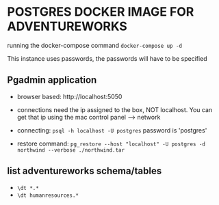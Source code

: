 # POSTGRES DOCKER IMAGE FOR ADVENTUREWORKS

running the docker-compose command ```docker-compose up -d```




This instance uses passwords, the passwords will have to be specified

## Pgadmin application
* browser based: http://localhost:5050
* connections need the ip assigned to the box, NOT localhost. You can get that ip using
the mac control panel --> network



* connecting: ```psql -h localhost -U postgres``` password is 'postgres'
* restore command: ```pg_restore --host "localhost" -U postgres -d northwind --verbose ./northwind.tar```

## list adventureworks schema/tables

* ```\dt *.*```
* ```\dt humanresources.*```
